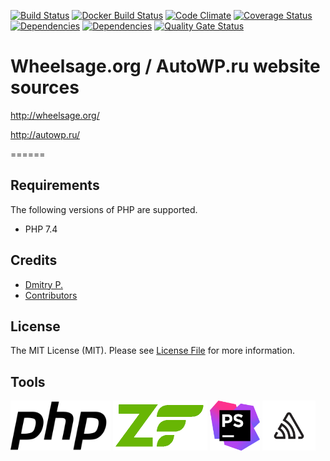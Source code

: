 [![Build Status](https://travis-ci.org/autowp/autowp.svg?branch=master)](https://travis-ci.org/autowp/autowp)
[![Docker Build Status](https://img.shields.io/docker/build/autowp/autowp.svg)](https://hub.docker.com/r/autowp/autowp/)
[![Code Climate](https://codeclimate.com/github/autowp/autowp/badges/gpa.svg)](https://codeclimate.com/github/autowp/autowp)
[![Coverage Status](https://coveralls.io/repos/github/autowp/autowp/badge.svg?branch=master)](https://coveralls.io/github/autowp/autowp?branch=master)
[![Dependencies](https://david-dm.org/autowp/autowp.svg)](https://david-dm.org/autowp/autowp)
[![Dependencies](https://david-dm.org/autowp/autowp/dev-status.svg)](https://david-dm.org/autowp/autowp)
[![Quality Gate Status](https://sonarcloud.io/api/project_badges/measure?project=autowp_autowp&metric=alert_status)](https://sonarcloud.io/dashboard?id=autowp_autowp)

# Wheelsage.org / AutoWP.ru website sources

<http://wheelsage.org/>

<http://autowp.ru/>

======

## Requirements

The following versions of PHP are supported.

* PHP 7.4

## Credits

- [Dmitry P.](https://github.com/autowp)
- [Contributors](https://github.com/autowp/autowp/contributors)


## License

The MIT License (MIT). Please see [License File](https://github.com/thephpleague/oauth2-facebook/blob/master/LICENSE) for more information.

## Tools

<a href="https://php.net/"><img src="php.svg" height="80" ></a>
<a href="https://framework.zend.com/"><img src="zf-logo.png" height="80" ></a>
<a href="https://www.jetbrains.com/phpstorm/"><img src="phpstorm.svg" height="80" ></a>
<a href="https://sentry.io/"><img src="sentry.svg" height="80" ></a>
